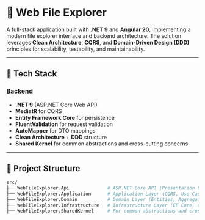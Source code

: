 # 📁 Web File Explorer

A full-stack application built with **.NET 9** and **Angular 20**, implementing a modern file explorer interface and backend architecture. 
The solution leverages **Clean Architecture**, **CQRS**, and **Domain-Driven Design (DDD)** principles for scalability, testability, and maintainability.

---

## 🚀 Tech Stack

### Backend
- **.NET 9** (ASP.NET Core Web API)
- **MediatR** for CQRS
- **Entity Framework Core** for persistence
- **FluentValidation** for request validation
- **AutoMapper** for DTO mappings
- **Clean Architecture** + **DDD** structure
- **Shared Kernel** for common abstractions and cross-cutting concerns

---

## 🧩 Project Structure

```bash
src/
├── WebFileExplorer.Api              # ASP.NET Core API (Presentation Layer)
├── WebFileExplorer.Application      # Application Layer (CQRS, Use Cases)
├── WebFileExplorer.Domain           # Domain Layer (Entities, Aggregates, Value Objects)
├── WebFileExplorer.Infrastructure   # Infrastructure Layer (EF Core, external services)
├── WebFileExplorer.SharedKernel     # For common abstractions and cross-cutting concerns
